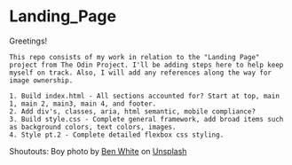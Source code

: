 # Landing_Page
Greetings!

    This repo consists of my work in relation to the "Landing Page" project from The Odin Project. I'll be adding steps here to help keep myself on track. Also, I will add any references along the way for image ownership.

    1. Build index.html - All sections accounted for? Start at top, main 1, main 2, main3, main 4, and footer.
    2. Add div's, classes, aria, html semantic, mobile compliance?
    3. Build style.css - Complete general framework, add broad items such as background colors, text colors, images.
    4. Style pt.2 - Complete detailed flexbox css styling.



Shoutouts:
Boy photo by <a href="https://unsplash.com/@benwhitephotography?utm_source=unsplash&utm_medium=referral&utm_content=creditCopyText">Ben White</a> on <a href="https://unsplash.com/s/photos/logo?utm_source=unsplash&utm_medium=referral&utm_content=creditCopyText">Unsplash</a>
  